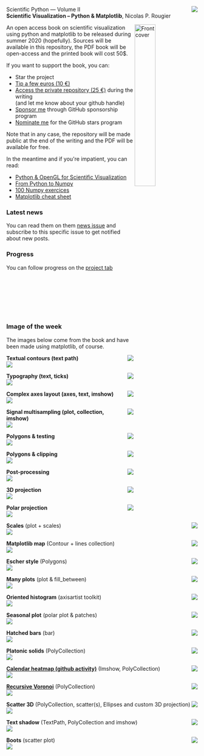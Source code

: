 <img src="https://img.shields.io/badge/-_Summer_2020-orange.svg?style=flat-square" align="right"/> Scientific Python — Volume II  
**Scientific Visualization – Python & Matplotlib**, Nicolas P. Rougier

<img src="images/cover.png" width="33%" alt="Front cover" align="right"/>

An open access book on scientific visualization using python and matplotlib to
be released during summer 2020 (hopefully). Sources will be available in this
repository, the PDF book will be open-access and the printed book will cost 50$.

If you want to support the book, you can:

 * Star the project
 * [Tip a few euros (10 €)](https://www.paypal.me/NicolasPRougier/10)
 * [Access the private repository (25 €)](https://www.paypal.me/NicolasPRougier/25) during the writing  
   (and let me know about your github handle)
 * [Sponsor me](https://github.com/sponsors/rougier) through GitHub sponsorship program
 * [Nominate me](https://stars.github.com/nominate/) for the GitHub stars program
 
Note that in any case, the repository will be made public at the end of the writing and the PDF will be
available for free.

In the meantime and if you're impatient, you can read:

* [Python & OpenGL for Scientific Visualization](https://www.labri.fr/perso/nrougier/python-opengl/)
* [From Python to Numpy](https://www.labri.fr/perso/nrougier/from-python-to-numpy/)
* [100 Numpy exercices](https://github.com/rougier/numpy-100)
* [Matplotlib cheat sheet](https://github.com/rougier/matplotlib-cheatsheet)


### Latest news


You can read them on them [news issue](https://github.com/rougier/scientific-visualization-book/issues/1) and subscribe to this specific issue to get notified about new posts.

### Progress

You can follow progress on the [project tab](https://github.com/rougier/scientific-visualization-book/projects/1)

<br/><br/>
---
<br/>

### Image of the week

The images below come from the book and have been made using matplotlib, of course.  

<img src="https://img.shields.io/badge/-November_6,_2020-grey.svg?style=flat-square" align="right"/> **Textual contours (text path)**  
![](images/typography-text-path.png)

<img src="https://img.shields.io/badge/-October_30,_2020-grey.svg?style=flat-square" align="right"/> **Typography (text, ticks)**  
![](images/typography-matters.png)

<img src="https://img.shields.io/badge/-October_9,_2020-grey.svg?style=flat-square" align="right"/> **Complex axes layout (axes, text, imshow)**  
![](images/poster-layout.png)

<img src="https://img.shields.io/badge/-October_2,_2020-grey.svg?style=flat-square" align="right"/> **Signal multisampling (plot, collection, imshow)**  
![](images/multisample.png)

<img src="https://img.shields.io/badge/-September_25,_2020-grey.svg?style=flat-square" align="right"/> **Polygons & testing**  
![](images/radial-maze.png)

<img src="https://img.shields.io/badge/-September_18,_2020-grey.svg?style=flat-square" align="right"/> **Polygons & clipping**  
![](images/polygon-clipping.png)

<img src="https://img.shields.io/badge/-July_2,_2020-grey.svg?style=flat-square" align="right"/> **Post-processing**  
![](images/metropolis.png)

<img src="https://img.shields.io/badge/-March_13,_2020-grey.svg?style=flat-square" align="right"/> **3D projection**  
![](images/projection-3d-gaussian.png)

<img src="https://img.shields.io/badge/-March_6,_2020-grey.svg?style=flat-square" align="right"/> **Polar projection**  
![](images/polar-projection.png)

<img src="https://img.shields.io/badge/-February_21,_2020-grey.svg?style=flat-square" align="right"/> **Scales** (plot + scales)  
![](images/scales.png)

<img src="https://img.shields.io/badge/-December_2,_2019-grey.svg?style=flat-square" align="right"/> **Matplotlib map** (Contour + lines collection)  
![](images/matplotlib-map.png)

<img src="https://img.shields.io/badge/-November_25,_2019-grey.svg?style=flat-square" align="right"/> **Escher style** (Polygons)  
![](images/escher.png)

<img src="https://img.shields.io/badge/-November_22,_2019-grey.svg?style=flat-square" align="right"/> **Many plots** (plot & fill_between)  
![](images/zorder-plots.png)

<img src="https://img.shields.io/badge/-November_13,_2019-grey.svg?style=flat-square" align="right"/> **Oriented histogram** (axisartist toolkit)  
![](images/histogram-pca.png)

<img src="https://img.shields.io/badge/-October_14,_2019-grey.svg?style=flat-square" align="right"/> **Seasonal plot** (polar plot & patches)  
![](images/text-polar.png)

<img src="https://img.shields.io/badge/-September_23,_2019-grey.svg?style=flat-square" align="right"/> **Hatched bars** (bar)  
![](images/hatched-bars.png)

<img src="https://img.shields.io/badge/-September_16,_2019-grey.svg?style=flat-square" align="right"/> **Platonic solids** (PolyCollection)  
![](images/platonic-solids.png)

<img src="https://img.shields.io/badge/-September_9,_2019-grey.svg?style=flat-square" align="right"/> [**Calendar heatmap (github activity)**](https://github.com/rougier/calendar-heatmap) (Imshow, PolyCollection)  
![](https://github.com/rougier/calendar-heatmap/raw/master/github-activity.png)

<img src="https://img.shields.io/badge/-September_2,_2019-grey.svg?style=flat-square" align="right"/> [**Recursive Voronoi**](https://github.com/rougier/recursive-voronoi) (PolyCollection)  
![](https://raw.githubusercontent.com/rougier/recursive-voronoi/master/recursive-voronoi.png)

<img src="https://img.shields.io/badge/-August_26,_2019-grey.svg?style=flat-square" align="right"/> **Scatter 3D** (PolyCollection, scatter(s), Ellipses and custom 3D projection)  
![](images/scatter-3d.png)

<img src="https://img.shields.io/badge/-August_19,_2019-grey.svg?style=flat-square" align="right"/> **Text shadow** (TextPath, PolyCollection and imshow)  
![](images/text-shadow.png)


<img src="https://img.shields.io/badge/-August_16,_2019-grey.svg?style=flat-square" align="right"/> **Boots** (scatter plot)  
![](images/boots.png)
